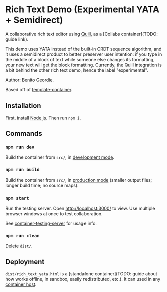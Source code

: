 # Rich Text Demo (Experimental YATA + Semidirect)

A collaborative rich text editor using [Quill](https://quilljs.com/), as a [Collabs container](TODO: guide link).

This demo uses YATA instead of the built-in CRDT sequence algorithm, and it uses a semidirect product to better preserver user intention: if you type in the middle of a block of text while someone else changes its formatting, your new text will get the block formatting. Currently, the Quill integration is a bit behind the other rich text demo, hence the label "experimental".

Author: Benito Geordie.

Based off of [template-container](TODO).

## Installation

First, install [Node.js](https://nodejs.org/). Then run `npm i`.

## Commands

### `npm run dev`

Build the container from `src/`, in [development mode](https://webpack.js.org/guides/development/).

### `npm run build`

Build the container from `src/`, in [production mode](https://webpack.js.org/guides/production/) (smaller output files; longer build time; no source maps).

### `npm start`

Run the testing server. Open [http://localhost:3000/](http://localhost:3000/) to view. Use multiple browser windows at once to test collaboration.

See [container-testing-server](TODO) for usage info.

### `npm run clean`

Delete `dist/`.

## Deployment

`dist/rich_text_yata.html` is a [standalone container](TODO: guide about how works offline, in sandbox, easily redistributed, etc.). It can used in any [container host](TODO).
